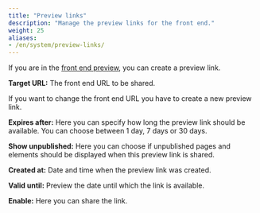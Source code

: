```yaml
---
title: "Preview links"
description: "Manage the preview links for the front end."
weight: 25
aliases:
- /en/system/preview-links/
---
```



If you are in the [front end preview](../../administration-area/accessing-and-structure-of-the-backend/#the-preview-area), 
you can create a preview link.

**Target URL:** The front end URL to be shared.

If you want to change the front end URL you have to create a new preview link.

**Expires after:** Here you can specify how long the preview link should be available.
You can choose between 1 day, 7 days or 30 days.

**Show unpublished:** Here you can choose if unpublished pages and elements should be displayed when this preview link 
is shared.

**Created at:** Date and time when the preview link was created.

**Valid until:** Preview the date until which the link is available.

**Enable:**  Here you can share the link.
